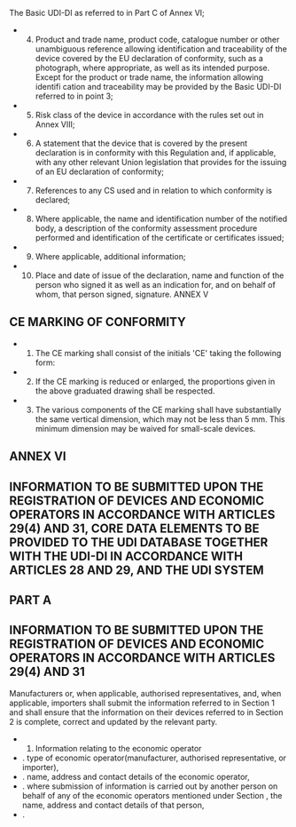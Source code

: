 The Basic UDI-DI as referred to in Part C of Annex VI;
- 4.  Product  and  trade  name,  product  code,  catalogue  number  or  other  unambiguous  reference  allowing  identification and  traceability of the device covered by the EU  declaration of conformity, such  as  a  photograph,  where appropriate, as well as its intended purpose. Except for the product or trade name, the information allowing identifi­ cation and traceability may be provided by the Basic UDI-DI referred to in point 3;
- 5.  Risk class of  the device in accordance with the rules set out in Annex VIII;
- 6.  A  statement  that  the  device  that  is  covered  by  the  present  declaration  is  in  conformity  with  this  Regulation  and,  if applicable,  with  any  other relevant Union  legislation that provides  for the issuing of  an EU  declaration  of conformity;
- 7.  References to any CS used and in relation to which conformity is declared;
- 8.  Where  applicable,  the  name  and  identification  number  of  the  notified  body,  a  description  of  the  conformity assessment procedure performed and identification of the certificate or certificates issued;
- 9.  Where applicable, additional information;
- 10.  Place  and  date  of  issue  of  the  declaration,  name  and  function  of  the  person  who  signed  it  as  well  as  an  indication for,  and on behalf of whom, that person signed, signature.
ANNEX V
## CE MARKING OF CONFORMITY
- 1.   The CE marking shall consist of the initials 'CE' taking the following form:
- 2.   If  the  CE  marking is reduced or enlarged, the proportions given in the above graduated drawing shall be respected.
- 3.   The  various  components  of  the  CE  marking  shall  have  substantially  the  same  vertical  dimension,  which  may  not  be less than 5 mm. This minimum dimension may be waived for small-scale devices.
## ANNEX VI
## INFORMATION TO BE SUBMITTED UPON THE REGISTRATION OF DEVICES AND ECONOMIC OPERATORS IN ACCORDANCE WITH ARTICLES 29(4) AND 31, CORE DATA ELEMENTS TO BE PROVIDED TO  THE  UDI  DATABASE  TOGETHER WITH  THE  UDI-DI  IN  ACCORDANCE  WITH  ARTICLES  28  AND  29, AND THE UDI SYSTEM
## PART A
## INFORMATION TO BE SUBMITTED UPON THE REGISTRATION OF DEVICES AND ECONOMIC OPERATORS IN ACCORDANCE WITH ARTICLES 29(4) AND 31
Manufacturers  or, when  applicable, authorised representatives, and, when  applicable, importers shall submit  the information  referred  to  in  Section  1  and  shall  ensure  that  the  information  on  their  devices  referred  to  in  Section  2  is complete, correct and updated by the relevant party.
- 1. Information relating to the economic operator
- . type of economic operator(manufacturer, authorised representative, or importer),
- . name, address and contact details of the economic operator,
- . where  submission  of  information  is  carried  out  by  another  person  on  behalf  of  any  of  the  economic  operators mentioned under Section , the name, address and contact details of that person,
- . 